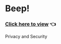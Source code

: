 # Beep!
### [Click here to view](https://ak500k.github.io/beep/passwd.html) 👈

Privacy and Security
